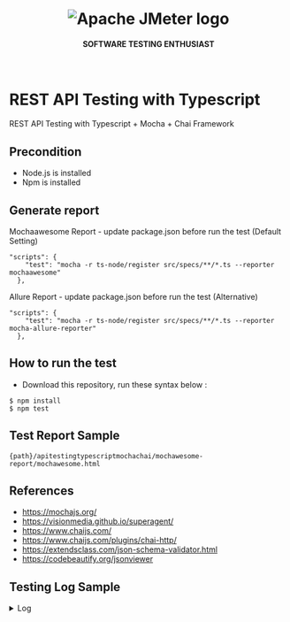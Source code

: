 <h1 align="center"><img src="https://user-images.githubusercontent.com/26521948/72658109-63a1d400-39e7-11ea-9667-c652586b4508.png" alt="Apache JMeter logo" /></h1>
<h4 align="center">SOFTWARE TESTING ENTHUSIAST</h4>
<br>

# REST API Testing with Typescript
REST API Testing with Typescript + Mocha + Chai Framework

## Precondition
- Node.js is installed
- Npm is installed


## Generate report

Mochaawesome Report - update package.json before run the test (Default Setting)
```
"scripts": {
    "test": "mocha -r ts-node/register src/specs/**/*.ts --reporter mochaawesome"
  },
```

Allure Report - update package.json before run the test (Alternative)
```
"scripts": {
    "test": "mocha -r ts-node/register src/specs/**/*.ts --reporter mocha-allure-reporter"
  },
```

## How to run the test
- Download this repository, run these syntax below :

```
$ npm install
$ npm test
```
## Test Report Sample
```
{path}/apitestingtypescriptmochachai/mochawesome-report/mochawesome.html
```

## References
- https://mochajs.org/
- https://visionmedia.github.io/superagent/
- https://www.chaijs.com/
- https://www.chaijs.com/plugins/chai-http/
- https://extendsclass.com/json-schema-validator.html
- https://codebeautify.org/jsonviewer


## Testing Log Sample
<details>
<summary>
Log
</summary>
<p>

```node
> mochachaiapitestingtypescript@1.0.0 test /home/okta/Documents/GitHub/mochachaiapitestingtypescript
> mocha -r ts-node/register src/specs/**/*.ts --reporter mochawesome



  Get All Employee Data
    ✓ TC01 - Get All Employee Data (1127ms)

  Get Single Employee Data
    ✓ TC02 - Get One Employee Data (1158ms)
    ✓ TC03 - Get One Employee Data With Invalid id (915ms)


  3 passing (3s)

[mochawesome] Report JSON saved to /home/okta/Documents/GitHub/mochachaiapitestingtypescript/mochawesome-report/mochawesome.json

[mochawesome] Report HTML saved to /home/okta/Documents/GitHub/mochachaiapitestingtypescript/mochawesome-report/mochawesome.html

```

